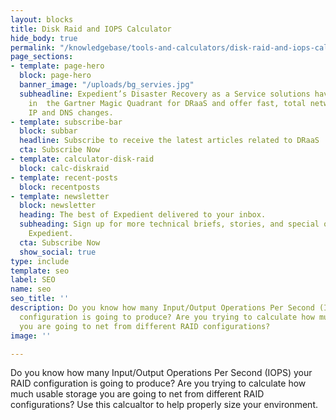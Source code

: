 ```yaml
---
layout: blocks
title: Disk Raid and IOPS Calculator
hide_body: true
permalink: "/knowledgebase/tools-and-calculators/disk-raid-and-iops-calculator"
page_sections:
- template: page-hero
  block: page-hero
  banner_image: "/uploads/bg_servies.jpg"
  subheadline: Expedient’s Disaster Recovery as a Service solutions have been recognized
    in  the Gartner Magic Quadrant for DRaaS and offer fast, total network failover  without
    IP and DNS changes.
- template: subscribe-bar
  block: subbar
  headline: Subscribe to receive the latest articles related to DRaaS
  cta: Subscribe Now
- template: calculator-disk-raid
  block: calc-diskraid
- template: recent-posts
  block: recentposts
- template: newsletter
  block: newsletter
  heading: The best of Expedient delivered to your inbox.
  subheading: Sign up for more technical briefs, stories, and special offers from
    Expedient.
  cta: Subscribe Now
  show_social: true
type: include
template: seo
label: SEO
name: seo
seo_title: ''
description: Do you know how many Input/Output Operations Per Second (IOPS) your RAID
  configuration is going to produce? Are you trying to calculate how much usable storage
  you are going to net from different RAID configurations?
image: ''

---
```


Do you know how many Input/Output Operations Per Second (IOPS) your RAID configuration is going to produce? Are you trying to calculate how much usable storage you are going to net from different RAID configurations? Use this calcualtor to help properly size your environment.  